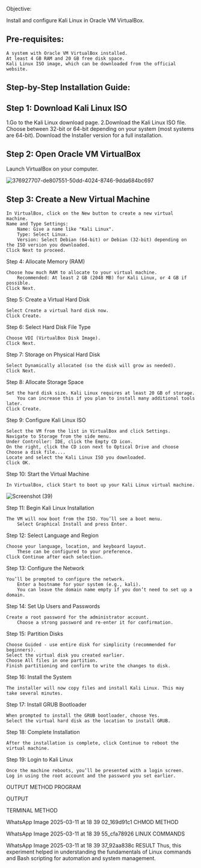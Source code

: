 Objective:

Install and configure Kali Linux in Oracle VM VirtualBox.
## Pre-requisites:

    A system with Oracle VM VirtualBox installed.
    At least 4 GB RAM and 20 GB free disk space.
    Kali Linux ISO image, which can be downloaded from the official website.

## Step-by-Step Installation Guide:
## Step 1: Download Kali Linux ISO
1.Go to the Kali Linux download page.
2.Download the Kali Linux ISO file.
Choose between 32-bit or 64-bit depending on your system (most systems are 64-bit).
Download the Installer version for a full installation.
## Step 2: Open Oracle VM VirtualBox
Launch VirtualBox on your computer.

![376927707-de807551-50dd-4024-8746-9dda684bc697](https://github.com/user-attachments/assets/51c0bf2d-4936-4239-93ab-c15bc3a5cb59)

## Step 3: Create a New Virtual Machine
    In VirtualBox, click on the New button to create a new virtual machine.
    Name and Type Settings:
        Name: Give a name like "Kali Linux".
        Type: Select Linux.
        Version: Select Debian (64-bit) or Debian (32-bit) depending on the ISO version you downloaded.
    Click Next to proceed.

Step 4: Allocate Memory (RAM)

    Choose how much RAM to allocate to your virtual machine.
        Recommended: At least 2 GB (2048 MB) for Kali Linux, or 4 GB if possible.
    Click Next.

Step 5: Create a Virtual Hard Disk

    Select Create a virtual hard disk now.
    Click Create.

Step 6: Select Hard Disk File Type

    Choose VDI (VirtualBox Disk Image).
    Click Next.

Step 7: Storage on Physical Hard Disk

    Select Dynamically allocated (so the disk will grow as needed).
    Click Next.

Step 8: Allocate Storage Space

    Set the hard disk size. Kali Linux requires at least 20 GB of storage.
        You can increase this if you plan to install many additional tools later.
    Click Create.

Step 9: Configure Kali Linux ISO

    Select the VM from the list in VirtualBox and click Settings.
    Navigate to Storage from the side menu.
    Under Controller: IDE, click the Empty CD icon.
    On the right, click the CD icon next to Optical Drive and choose Choose a disk file....
    Locate and select the Kali Linux ISO you downloaded.
    Click OK.

Step 10: Start the Virtual Machine

    In VirtualBox, click Start to boot up your Kali Linux virtual machine.

![Screenshot (39)](https://github.com/user-attachments/assets/d599ebdb-6a8a-4751-8589-947a25a50de7)



Step 11: Begin Kali Linux Installation

    The VM will now boot from the ISO. You’ll see a boot menu.
        Select Graphical Install and press Enter.
        

Step 12: Select Language and Region

    Choose your language, location, and keyboard layout.
        These can be configured to your preference.
    Click Continue after each selection.

Step 13: Configure the Network

    You’ll be prompted to configure the network.
        Enter a hostname for your system (e.g., kali).
        You can leave the domain name empty if you don’t need to set up a domain.

Step 14: Set Up Users and Passwords

    Create a root password for the administrator account.
        Choose a strong password and re-enter it for confirmation.

Step 15: Partition Disks

    Choose Guided - use entire disk for simplicity (recommended for beginners).
    Select the virtual disk you created earlier.
    Choose All files in one partition.
    Finish partitioning and confirm to write the changes to disk.

Step 16: Install the System

    The installer will now copy files and install Kali Linux. This may take several minutes.

Step 17: Install GRUB Bootloader

    When prompted to install the GRUB bootloader, choose Yes.
    Select the virtual hard disk as the location to install GRUB.

Step 18: Complete Installation

    After the installation is complete, click Continue to reboot the virtual machine.

Step 19: Login to Kali Linux

    Once the machine reboots, you’ll be presented with a login screen.
    Log in using the root account and the password you set earlier.


OUTPUT
 METHOD
PROGRAM

OUTPUT


TERMINAL METHOD

WhatsApp Image 2025-03-11 at 18 39 02_169d91c1
CHMOD METHOD

WhatsApp Image 2025-03-11 at 18 39 55_cfa78926
LINUX COMMANDS

WhatsApp Image 2025-03-11 at 18 39 37_92aa838c
RESULT
Thus, this experiment helped in understanding the fundamentals of Linux commands and Bash scripting for automation and system management.
